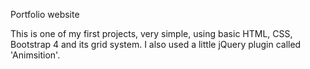 Portfolio website

This is one of my first projects, very simple, using basic HTML, CSS, Bootstrap 4 and its grid system. I also used a little jQuery plugin called 'Animsition'.
